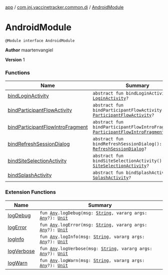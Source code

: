 [app](../../index.md) / [com.jnj.vaccinetracker.common.di](../index.md) / [AndroidModule](./index.md)

# AndroidModule

`@Module interface AndroidModule`

**Author**
maartenvangiel

**Version**
1

### Functions

| Name | Summary |
|---|---|
| [bindLoginActivity](bind-login-activity.md) | `abstract fun bindLoginActivity(): `[`LoginActivity`](../../com.jnj.vaccinetracker.login/-login-activity/index.md)`?` |
| [bindParticipantFlowActivity](bind-participant-flow-activity.md) | `abstract fun bindParticipantFlowActivity(): `[`ParticipantFlowActivity`](../../com.jnj.vaccinetracker.participantflow/-participant-flow-activity/index.md)`?` |
| [bindParticipantFlowIntroFragment](bind-participant-flow-intro-fragment.md) | `abstract fun bindParticipantFlowIntroFragment(): `[`ParticipantFlowIntroFragment`](../../com.jnj.vaccinetracker.participantflow.screens/-participant-flow-intro-fragment/index.md)`?` |
| [bindRefreshSessionDialog](bind-refresh-session-dialog.md) | `abstract fun bindRefreshSessionDialog(): `[`RefreshSessionDialog`](../../com.jnj.vaccinetracker.login/-refresh-session-dialog/index.md)`?` |
| [bindSiteSelectionActivity](bind-site-selection-activity.md) | `abstract fun bindSiteSelectionActivity(): `[`SiteSelectionActivity`](../../com.jnj.vaccinetracker.siteselection/-site-selection-activity/index.md)`?` |
| [bindSplashActivity](bind-splash-activity.md) | `abstract fun bindSplashActivity(): `[`SplashActivity`](../../com.jnj.vaccinetracker.splash/-splash-activity/index.md)`?` |

### Extension Functions

| Name | Summary |
|---|---|
| [logDebug](../../com.jnj.vaccinetracker.common.helpers/kotlin.-any/log-debug.md) | `fun `[`Any`](https://kotlinlang.org/api/latest/jvm/stdlib/kotlin/-any/index.html)`.logDebug(msg: `[`String`](https://kotlinlang.org/api/latest/jvm/stdlib/kotlin/-string/index.html)`, vararg args: `[`Any`](https://kotlinlang.org/api/latest/jvm/stdlib/kotlin/-any/index.html)`?): `[`Unit`](https://kotlinlang.org/api/latest/jvm/stdlib/kotlin/-unit/index.html) |
| [logError](../../com.jnj.vaccinetracker.common.helpers/kotlin.-any/log-error.md) | `fun `[`Any`](https://kotlinlang.org/api/latest/jvm/stdlib/kotlin/-any/index.html)`.logError(msg: `[`String`](https://kotlinlang.org/api/latest/jvm/stdlib/kotlin/-string/index.html)`, vararg args: `[`Any`](https://kotlinlang.org/api/latest/jvm/stdlib/kotlin/-any/index.html)`?): `[`Unit`](https://kotlinlang.org/api/latest/jvm/stdlib/kotlin/-unit/index.html) |
| [logInfo](../../com.jnj.vaccinetracker.common.helpers/kotlin.-any/log-info.md) | `fun `[`Any`](https://kotlinlang.org/api/latest/jvm/stdlib/kotlin/-any/index.html)`.logInfo(msg: `[`String`](https://kotlinlang.org/api/latest/jvm/stdlib/kotlin/-string/index.html)`, vararg args: `[`Any`](https://kotlinlang.org/api/latest/jvm/stdlib/kotlin/-any/index.html)`?): `[`Unit`](https://kotlinlang.org/api/latest/jvm/stdlib/kotlin/-unit/index.html) |
| [logVerbose](../../com.jnj.vaccinetracker.common.helpers/kotlin.-any/log-verbose.md) | `fun `[`Any`](https://kotlinlang.org/api/latest/jvm/stdlib/kotlin/-any/index.html)`.logVerbose(msg: `[`String`](https://kotlinlang.org/api/latest/jvm/stdlib/kotlin/-string/index.html)`, vararg args: `[`Any`](https://kotlinlang.org/api/latest/jvm/stdlib/kotlin/-any/index.html)`?): `[`Unit`](https://kotlinlang.org/api/latest/jvm/stdlib/kotlin/-unit/index.html) |
| [logWarn](../../com.jnj.vaccinetracker.common.helpers/kotlin.-any/log-warn.md) | `fun `[`Any`](https://kotlinlang.org/api/latest/jvm/stdlib/kotlin/-any/index.html)`.logWarn(msg: `[`String`](https://kotlinlang.org/api/latest/jvm/stdlib/kotlin/-string/index.html)`, vararg args: `[`Any`](https://kotlinlang.org/api/latest/jvm/stdlib/kotlin/-any/index.html)`?): `[`Unit`](https://kotlinlang.org/api/latest/jvm/stdlib/kotlin/-unit/index.html) |

